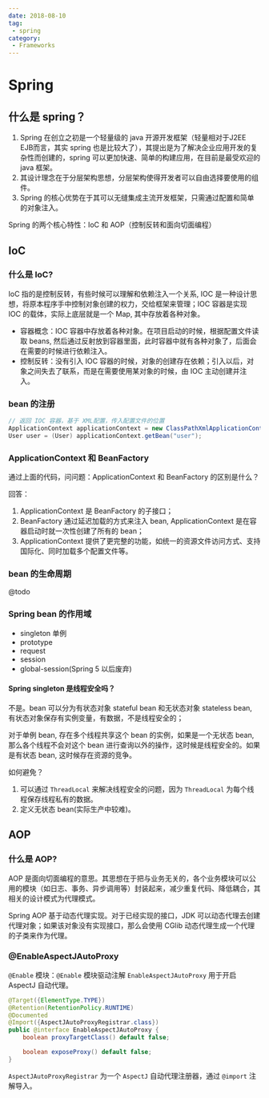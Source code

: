 ```yaml
---
date: 2018-08-10
tag:
 - spring 
category:
 - Frameworks
---
```


# Spring 


## 什么是 spring？

1. Spring 在创立之初是一个轻量级的 java 开源开发框架（轻量相对于J2EE EJB而言，其实 spring 也是比较大了），其提出是为了解决企业应用开发的复杂性而创建的，spring 可以更加快速、简单的构建应用，在目前是最受欢迎的 java 框架。
2. 其设计理念在于分层架构思想，分层架构使得开发者可以自由选择要使用的组件。
3. Spring 的核心优势在于其可以无缝集成主流开发框架，只需通过配置和简单的对象注入。


Spring 的两个核心特性：IoC 和 AOP（控制反转和面向切面编程）

## IoC

### 什么是 IoC?

IoC 指的是控制反转，有些时候可以理解和依赖注入一个关系, IOC 是一种设计思想，将原本程序手中控制对象创建的权力，交给框架来管理；IOC 容器是实现 IOC 的载体，实际上底层就是一个 Map, 其中存放着各种对象。

- 容器概念：IOC 容器中存放着各种对象。在项目启动的时候，根据配置文件读取 beans, 然后通过反射放到容器里面，此时容器中就有各种对象了，后面会在需要的时候进行依赖注入。
- 控制反转：没有引入 IOC 容器的时候，对象的创建存在依赖；引入以后，对象之间失去了联系，而是在需要使用某对象的时候，由 IOC 主动创建并注入。

### bean 的注册

```java
// 返回 IOC 容器，基于 XML配置，传入配置文件的位置
ApplicationContext applicationContext = new ClassPathXmlApplicationContext("xxx.xml");
User user = (User) applicationContext.getBean("user");
```

### ApplicationContext 和 BeanFactory

通过上面的代码，问问题：ApplicationContext 和 BeanFactory 的区别是什么？

回答：
1. ApplicationContext 是 BeanFactory 的子接口；
2. BeanFactory 通过延迟加载的方式来注入 bean, ApplicationContext 是在容器启动时就一次性创建了所有的 bean；
3. ApplicationContext 提供了更完整的功能，如统一的资源文件访问方式、支持国际化、同时加载多个配置文件等。

### bean 的生命周期

@todo

### Spring bean 的作用域

- singleton 单例
- prototype 
- request 
- session 
- global-session(Spring 5 以后废弃)

#### Spring singleton 是线程安全吗？

不是。bean 可以分为有状态对象 stateful bean 和无状态对象 stateless bean, 有状态对象保存有实例变量，有数据，不是线程安全的；

对于单例 bean, 存在多个线程共享这个 bean 的实例，如果是一个无状态 bean, 那么各个线程不会对这个 bean 进行查询以外的操作，这时候是线程安全的。如果是有状态 bean, 这时候存在资源的竞争。

如何避免？

1. 可以通过 `ThreadLocal` 来解决线程安全的问题，因为 `ThreadLocal` 为每个线程保存线程私有的数据。
2. 定义无状态 bean(实际生产中较难)。
 

## AOP

### 什么是 AOP? 

AOP 是面向切面编程的意思。其思想在于把与业务无关的，各个业务模块可以公用的模块（如日志、事务、异步调用等）封装起来，减少重复代码、降低耦合，其相关的设计模式为代理模式。

Spring AOP 基于动态代理实现。对于已经实现的接口，JDK 可以动态代理去创建代理对象；如果该对象没有实现接口，那么会使用 CGlib 动态代理生成一个代理的子类来作为代理。

### @EnableAspectJAutoProxy

`@Enable` 模块：`@Enable` 模块驱动注解 `EnableAspectJAutoProxy` 用于开启 AspectJ 自动代理。

```java
@Target({ElementType.TYPE})
@Retention(RetentionPolicy.RUNTIME)
@Documented
@Import({AspectJAutoProxyRegistrar.class})
public @interface EnableAspectJAutoProxy {
    boolean proxyTargetClass() default false;

    boolean exposeProxy() default false;
}
```

`AspectJAutoProxyRegistrar` 为一个 `AspectJ` 自动代理注册器，通过 `@import` 注解导入。

